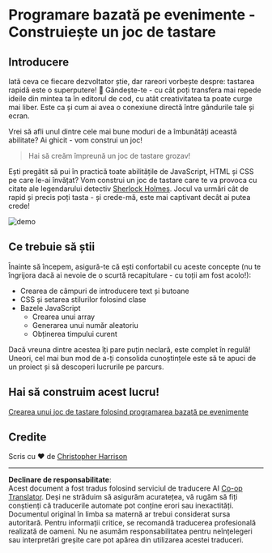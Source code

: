 <!--
CO_OP_TRANSLATOR_METADATA:
{
  "original_hash": "5adea7059676fcdb1b546ccd54c956c2",
  "translation_date": "2025-10-24T22:14:54+00:00",
  "source_file": "4-typing-game/README.md",
  "language_code": "ro"
}
-->
# Programare bazată pe evenimente - Construiește un joc de tastare

## Introducere

Iată ceva ce fiecare dezvoltator știe, dar rareori vorbește despre: tastarea rapidă este o superputere! 🚀 Gândește-te - cu cât poți transfera mai repede ideile din mintea ta în editorul de cod, cu atât creativitatea ta poate curge mai liber. Este ca și cum ai avea o conexiune directă între gândurile tale și ecran.

Vrei să afli unul dintre cele mai bune moduri de a îmbunătăți această abilitate? Ai ghicit - vom construi un joc!

> Hai să creăm împreună un joc de tastare grozav!

Ești pregătit să pui în practică toate abilitățile de JavaScript, HTML și CSS pe care le-ai învățat? Vom construi un joc de tastare care te va provoca cu citate ale legendarului detectiv [Sherlock Holmes](https://en.wikipedia.org/wiki/Sherlock_Holmes). Jocul va urmări cât de rapid și precis poți tasta - și crede-mă, este mai captivant decât ai putea crede!

![demo](../../../4-typing-game/images/demo.gif)

## Ce trebuie să știi

Înainte să începem, asigură-te că ești confortabil cu aceste concepte (nu te îngrijora dacă ai nevoie de o scurtă recapitulare - cu toții am fost acolo!):

- Crearea de câmpuri de introducere text și butoane
- CSS și setarea stilurilor folosind clase  
- Bazele JavaScript
  - Crearea unui array
  - Generarea unui număr aleatoriu
  - Obținerea timpului curent

Dacă vreuna dintre acestea îți pare puțin neclară, este complet în regulă! Uneori, cel mai bun mod de a-ți consolida cunoștințele este să te apuci de un proiect și să descoperi lucrurile pe parcurs.

## Hai să construim acest lucru!

[Crearea unui joc de tastare folosind programarea bazată pe evenimente](./typing-game/README.md)

## Credite

Scris cu ♥️ de [Christopher Harrison](http://www.twitter.com/geektrainer)

---

**Declinare de responsabilitate**:  
Acest document a fost tradus folosind serviciul de traducere AI [Co-op Translator](https://github.com/Azure/co-op-translator). Deși ne străduim să asigurăm acuratețea, vă rugăm să fiți conștienți că traducerile automate pot conține erori sau inexactități. Documentul original în limba sa maternă ar trebui considerat sursa autoritară. Pentru informații critice, se recomandă traducerea profesională realizată de oameni. Nu ne asumăm responsabilitatea pentru neînțelegeri sau interpretări greșite care pot apărea din utilizarea acestei traduceri.
